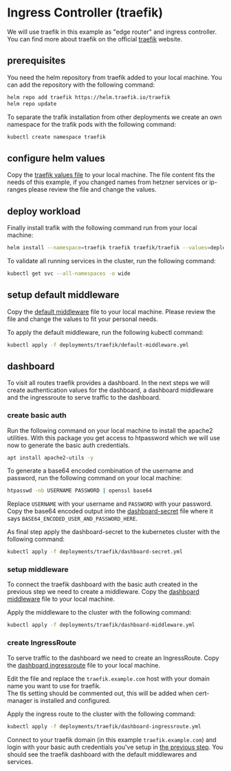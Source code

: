 # Ingress Controller (traefik)
We will use traefik in this example as "edge router" and ingress controller. You can find more about traefik on the official [traefik](https://traefik.io/) website. 

## prerequisites
You need the helm repository from traefik added to your local machine. You can add the repository with the following command:
```bash
helm repo add traefik https://helm.traefik.io/traefik
helm repo update
```

To separate the trafik installation from other deployments we create an own namespace for the trafik pods with the following command:
```bash
kubectl create namespace traefik
```

## configure helm values
Copy the [traefik values file](https://github.com/simonostendorf/k3s-hetzner/blob/main/deployments/traefik/values.yml) to your local machine. The file content fits the needs of this example, if you changed names from hetzner services or ip-ranges please review the file and change the values.

## deploy workload
Finally install trafik with the following command run from your local machine:
```bash
helm install --namespace=traefik traefik traefik/traefik --values=deployments/traefik/values.yml
```

To validate all running services in the cluster, run the following command:
```bash
kubectl get svc --all-namespaces -o wide
```

## setup default middleware
Copy the [default middleware](https://github.com/simonostendorf/k3s-hetzner/blob/main/deployments/traefik/default-middleware.yml) file to your local machine. Please review the file and change the values to fit your personal needs. 

To apply the default middleware, run the following kubectl command:
```bash
kubectl apply -f deployments/traefik/default-middleware.yml
```

## dashboard
To visit all routes traefik provides a dashboard. In the next steps we will create authentication values for the dashboard, a dashboard middleware and the ingressroute to serve traffic to the dashboard.

### create basic auth
Run the following command on your local machine to install the apache2 utilities. With this package you get access to htpassword which we will use now to generate the basic auth credentials.
```bash
apt install apache2-utils -y
```

To generate a base64 encoded combination of the username and password, run the following command on your local machine:
```bash
htpasswd -nb USERNAME PASSWORD | openssl base64
```
Replace `USERNAME` with your username and `PASSWORD` with your password.  
Copy the base64 encoded output into the [dashboard-secret](https://github.com/simonostendorf/k3s-hetzner/blob/main/deployments/traefik/dashboard-secret.yml) file where it says `BASE64_ENCODED_USER_AND_PASSWORD_HERE`. 

As final step apply the dashboard-secret to the kubernetes cluster with the following command:
```bash
kubectl apply -f deployments/traefik/dashboard-secret.yml
```

### setup middleware
To connect the traefik dashboard with the basic auth created in the previous step we need to create a middleware. Copy the [dashboard middleware](https://github.com/simonostendorf/k3s-hetzner/blob/main/deployments/traefik/dashboard-middleware.yml) file to your local machine. 

Apply the middleware to the cluster with the following command:
```bash
kubectl apply -f deployments/traefik/dashboard-middleware.yml
```

### create IngressRoute
To serve traffic to the dashboard we need to create an IngressRoute. Copy the [dashboard ingressroute](https://github.com/simonostendorf/k3s-hetzner/blob/main/deployments/traefik/dashboard-ingressroute.yml) file to your local machine.  

Edit the file and replace the `traefik.example.com` host with your domain name you want to use for traefik.  
The tls setting should be commented out, this will be added when cert-manager is installed and configured. 

Apply the ingress route to the cluster with the following command:
```bash
kubectl apply -f deployments/traefik/dashboard-ingressroute.yml
```

Connect to your traefik domain (in this example `traefik.example.com`) and login with your basic auth credentials you've setup in [the previous step](#create-basic-auth). You should see the traefik dashboard with the default middlewares and services. 